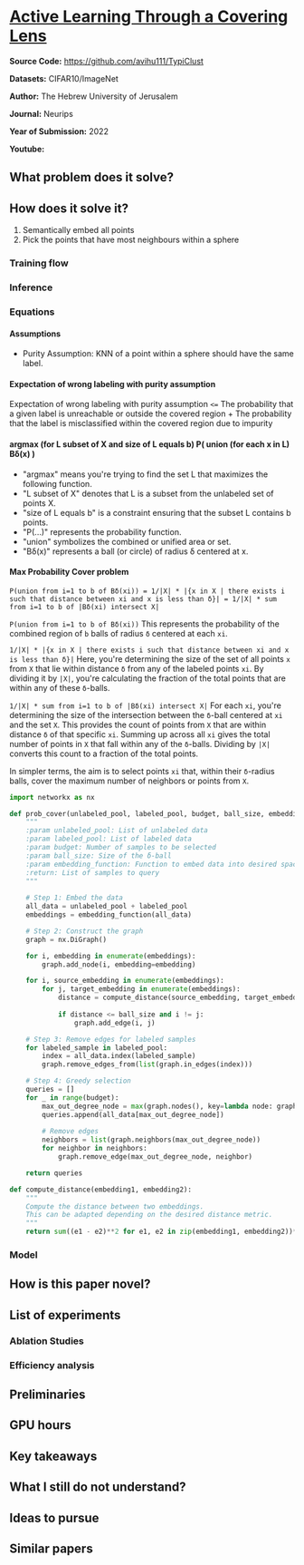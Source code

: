 # [Active Learning Through a Covering Lens](https://arxiv.org/abs/2205.11320)

**Source Code:** https://github.com/avihu111/TypiClust

**Datasets:** CIFAR10/ImageNet

**Author:** The Hebrew University of Jerusalem

**Journal:** Neurips

**Year of Submission:** 2022

**Youtube:**

## What problem does it solve?

## How does it solve it?

1. Semantically embed all points
2. Pick the points that have most neighbours within a sphere

### Training flow

### Inference

### Equations

#### Assumptions

* Purity Assumption: KNN of a point within a sphere should have the same label.

#### Expectation of wrong labeling with purity assumption

Expectation of wrong labeling with purity assumption `<=` The probability that a given label is unreachable or outside the covered region + The probability that the label is misclassified within the covered region due to impurity

#### argmax (for L subset of X and size of L equals b) P( union (for each x in L) Bδ(x) )

* "argmax" means you're trying to find the set L that maximizes the following function.
* "L subset of X" denotes that L is a subset from the unlabeled set of points X.
* "size of L equals b" is a constraint ensuring that the subset L contains b points.
* "P(...)" represents the probability function.
* "union" symbolizes the combined or unified area or set.
* "Bδ(x)" represents a ball (or circle) of radius δ centered at x.

#### Max Probability Cover problem

`P(union from i=1 to b of Bδ(xi)) = 1/|X| * |{x in X | there exists i such that distance between xi and x is less than δ}| = 1/|X| * sum from i=1 to b of |Bδ(xi) intersect X|`

`P(union from i=1 to b of Bδ(xi))`
This represents the probability of the combined region of `b` balls of radius `δ` centered at each `xi`.

`1/|X| * |{x in X | there exists i such that distance between xi and x is less than δ}|`
Here, you're determining the size of the set of all points `x` from `X` that lie within distance `δ` from any of the labeled points `xi`. By dividing it by `|X|`, you're calculating the fraction of the total points that are within any of these `δ`-balls.

`1/|X| * sum from i=1 to b of |Bδ(xi) intersect X|`
For each `xi`, you're determining the size of the intersection between the `δ`-ball centered at `xi` and the set `X`. This provides the count of points from `X` that are within distance `δ` of that specific `xi`. Summing up across all `xi` gives the total number of points in `X` that fall within any of the `δ`-balls. Dividing by `|X|` converts this count to a fraction of the total points.

In simpler terms, the aim is to select points `xi` that, within their `δ`-radius balls, cover the maximum number of neighbors or points from `X`.

```python
import networkx as nx

def prob_cover(unlabeled_pool, labeled_pool, budget, ball_size, embedding_function):
    """
    :param unlabeled_pool: List of unlabeled data
    :param labeled_pool: List of labeled data
    :param budget: Number of samples to be selected
    :param ball_size: Size of the δ-ball
    :param embedding_function: Function to embed data into desired space
    :return: List of samples to query
    """
    
    # Step 1: Embed the data
    all_data = unlabeled_pool + labeled_pool
    embeddings = embedding_function(all_data)

    # Step 2: Construct the graph
    graph = nx.DiGraph()

    for i, embedding in enumerate(embeddings):
        graph.add_node(i, embedding=embedding)

    for i, source_embedding in enumerate(embeddings):
        for j, target_embedding in enumerate(embeddings):
            distance = compute_distance(source_embedding, target_embedding)
            
            if distance <= ball_size and i != j:
                graph.add_edge(i, j)

    # Step 3: Remove edges for labeled samples
    for labeled_sample in labeled_pool:
        index = all_data.index(labeled_sample)
        graph.remove_edges_from(list(graph.in_edges(index)))

    # Step 4: Greedy selection
    queries = []
    for _ in range(budget):
        max_out_degree_node = max(graph.nodes(), key=lambda node: graph.out_degree(node))
        queries.append(all_data[max_out_degree_node])
        
        # Remove edges
        neighbors = list(graph.neighbors(max_out_degree_node))
        for neighbor in neighbors:
            graph.remove_edge(max_out_degree_node, neighbor)

    return queries

def compute_distance(embedding1, embedding2):
    """
    Compute the distance between two embeddings. 
    This can be adapted depending on the desired distance metric.
    """
    return sum((e1 - e2)**2 for e1, e2 in zip(embedding1, embedding2))**0.5
```

### Model

## How is this paper novel?

## List of experiments

### Ablation Studies

### Efficiency analysis

## Preliminaries

## GPU hours

## Key takeaways

## What I still do not understand?

## Ideas to pursue

## Similar papers
